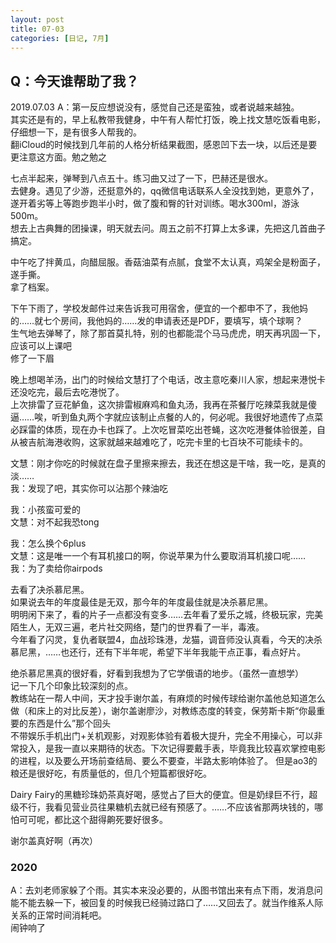 ```yaml
---
layout: post
title: 07-03
categories: [日记, 7月]
---
```

## Q：今天谁帮助了我？  
2019.07.03
A：第一反应想说没有，感觉自己还是蛮独，或者说越来越独。  
其实还是有的，早上私教带我健身，中午有人帮忙打饭，晚上找文慧吃饭看电影，仔细想一下，是有很多人帮我的。  
翻iCloud的时候找到几年前的人格分析结果截图，感恩凹下去一块，以后还是要更注意这方面。勉之勉之  

七点半起来，弹琴到八点五十。练习曲又过了一下，巴赫还是很水。  
去健身。遇见了少游，还挺意外的，qq微信电话联系人全没找到她，更意外了，遂开着劣等上等跑步跑半小时，做了腹和臀的针对训练。喝水300ml，游泳500m。  
想去上古典舞的团操课，明天就去问。周五之前不打算上太多课，先把这几首曲子搞定。  

中午吃了拌黄瓜，向醋屈服。香菇油菜有点腻，食堂不太认真，鸡架全是粉面子，遂手撕。  
拿了档案。  

下午下雨了，学校发邮件过来告诉我可用宿舍，便宜的一个都申不了，我他妈的……就七个房间，我他妈的……发的申请表还是PDF，要填写，填个球啊？  
生气地去弹琴了，除了那首莫扎特，别的也都能混个马马虎虎，明天再巩固一下，应该可以上课吧  
修了一下眉  

晚上想喝羊汤，出门的时候给文慧打了个电话，改主意吃秦川人家，想起来港悦卡还没吃完，最后去吃港悦了。  
上次排雷了豆花鲈鱼，这次排雷椒麻鸡和鱼丸汤，我再在茶餐厅吃辣菜我就是傻逼……唉，听到鱼丸两个字就应该制止点餐的人的，何必呢。我很好地遗传了点菜必踩雷的体质，现在办卡也踩了。上次吃冒菜吃出苍蝇，这次吃港餐体验很差，自从被吉航海港收购，这家就越来越难吃了，吃完卡里的七百块不可能续卡的。  

文慧：刚才你吃的时候就在盘子里擦来擦去，我还在想这是干啥，我一吃，是真的淡……  
我：发现了吧，其实你可以沾那个辣油吃  

我：小孩蛮可爱的  
文慧：对不起我恐tong  

我：怎么换个6plus  
文慧：这是唯一一个有耳机接口的啊，你说苹果为什么要取消耳机接口呢……  
我：为了卖给你airpods  

去看了决杀慕尼黑。  
如果说去年的年度最佳是无双，那今年的年度最佳就是决杀慕尼黑。  
明明闲下来了，看的片子一点都没有变多……去年看了爱乐之城，终极玩家，完美陌生人，无双三遍，老片社交网络，楚门的世界看了一半，毒液。  
今年看了闪灵，复仇者联盟4，血战珍珠港，龙猫，调音师没认真看，今天的决杀慕尼黑，……也还行，还有下半年呢，希望下半年我能干点正事，看点好片。  

绝杀慕尼黑真的很好看，好看到我想为了它学俄语的地步。（虽然一直想学）  
记一下几个印象比较深刻的点。  
教练站在一帮人中间，天才投手谢尔盖，有麻烦的时候传球给谢尔盖他总知道怎么做（和床上的对比反差），谢尔盖谢廖沙，对教练态度的转变，保劳斯卡斯“你最重要的东西是什么”那个回头  
不带娱乐手机出门+关机观影，对观影体验有着极大提升，完全不用操心，可以非常投入，是我一直以来期待的状态。下次记得要戴手表，毕竟我比较喜欢掌控电影的进程，以及要么开场前查结局、要么不要查，半路太影响体验了。
但是ao3的粮还是很好吃，有质量低的，但几个短篇都很好吃。  

Dairy Fairy的黑糖珍珠奶茶真好喝，感觉占了巨大的便宜。但是奶绿巨不行，超级不行，我看见营业员往果糖机去就已经有预感了。……不应该省那两块钱的，哪怕可可呢，都比这个甜得齁死要好很多。  

谢尔盖真好啊（再次）  

### 2020
A：去刘老师家躲了个雨。其实本来没必要的，从图书馆出来有点下雨，发消息问能不能去躲一下，被回复的时候我已经骑过路口了……又回去了。就当作维系人际关系的正常时间消耗吧。  
闹钟响了
